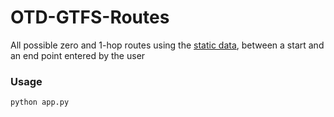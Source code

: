 # OTD-GTFS-Routes
All possible zero and 1-hop routes using the [static data](https://otd.delhi.gov.in/data/static/), between a start and an end point entered by the user

### Usage 
```python
python app.py
```

